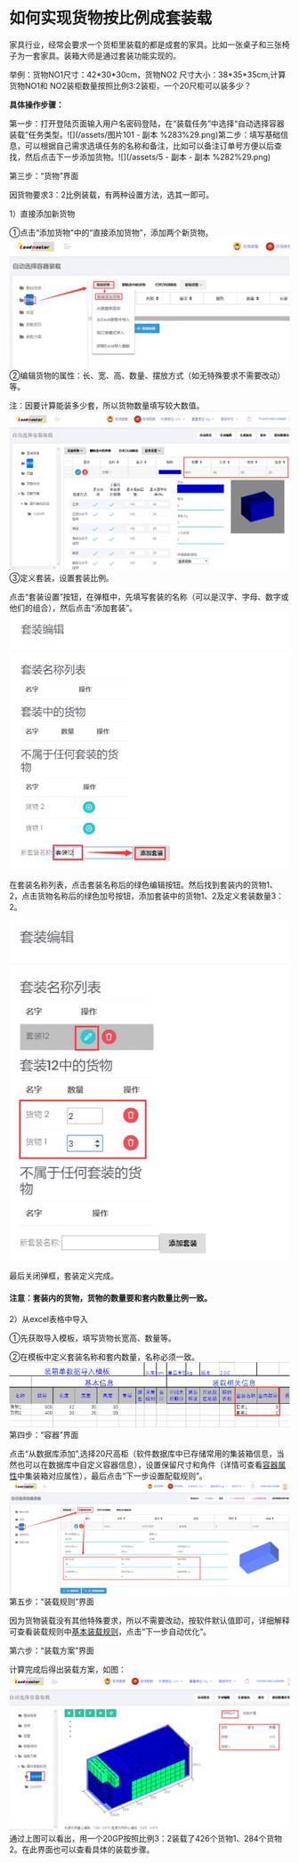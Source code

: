 # 如何实现货物按比例成套装载

家具行业，经常会要求一个货柜里装载的都是成套的家具。比如一张桌子和三张椅子为一套家具。装箱大师是通过套装功能实现的。

举例：货物NO1尺寸：42\*30\*30cm，货物NO2 尺寸大小：38\*35\*35cm,计算货物NO1和 NO2装柜数量按照比例3:2装柜，一个20尺柜可以装多少？

**具体操作步骤：**

第一步：打开登陆页面输入用户名密码登陆，在“装载任务”中选择“自动选择容器装载”任务类型。![](/assets/图片101 - 副本 %283%29.png)第二步：填写基础信息，可以根据自己需求选填任务的名称和备注，比如可以备注订单号方便以后查找，然后点击下一步添加货物。![](/assets/5 - 副本 - 副本 %282%29.png)

第三步：“货物”界面

因货物要求3：2比例装载，有两种设置方法，选其一即可。

1）直接添加新货物

①点击“添加货物”中的“直接添加货物”，添加两个新货物。![](/assets/xx.png)②编辑货物的属性：长、宽、高、数量、摆放方式（如无特殊要求不需要改动）等。

注：因要计算能装多少套，所以货物数量填写较大数值。![](/assets/68.png)③定义套装，设置套装比例。

点击“套装设置”按钮，在弹框中，先填写套装的名称（可以是汉字、字母、数字或他们的组合），然后点击“添加套装”。![](/assets/QQ截图20181029171502.png)

在套装名称列表，点击套装名称后的绿色编辑按钮。然后找到套装内的货物1、2，点击货物名称后的绿色加号按钮，添加套装中的货物1、2及定义套装数量3：2。

![](/assets/QQ截图20181029171923.png)

最后关闭弹框，套装定义完成。

#### 注意：套装内的货物，货物的数量要和套内数量比例一致。

2）从excel表格中导入

①先获取导入模板，填写货物长宽高、数量等。

②在模板中定义套装名称和套内数量，名称必须一致。![](/assets/70.png)第四步：“容器”界面

点击“从数据库添加”,选择20尺高柜（软件数据库中已存储常用的集装箱信息，当然也可以在数据库中自定义容器信息），设置保留尺寸和角件（详情可查看[容器属性](https://doc.zhuangxiang.com/gong-neng-jie-shao/zhuang-zai-fang-an-she-ji-jie-mian/rong-qi/rong-qi-shu-xing.html)中集装箱对应属性），最后点击“下一步设置配载规则”。![](/assets/vv.png)第五步：“装载规则”界面

因为货物装载没有其他特殊要求，所以不需要改动，按软件默认值即可，详细解释可查看装载规则中[基本装载规则](https://doc.zhuangxiang.com/gong-neng-jie-shao/53001-zhuang-zai-gui-ze/ji-ben-zhuang-zai-gui-ze.html)，点击“下一步自动优化”。

第六步：“装载方案”界面

计算完成后得出装载方案，如图：![](/assets/73.png)通过上图可以看出，用一个20GP按照比例3：2装载了426个货物1、284个货物2。在此界面也可以查看具体的装载步骤。

